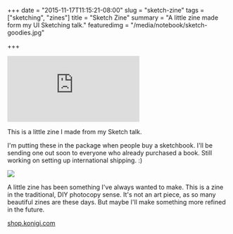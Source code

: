 +++
date = "2015-11-17T11:15:21-08:00"
slug = "sketch-zine"
tags = ["sketching", "zines"]
title = "Sketch Zine"
summary = "A little zine made form my UI Sketching talk."
featuredimg = "/media/notebook/sketch-goodies.jpg"

+++

<div class="video">
<iframe src="https://www.youtube.com/embed/jsKi2z_uRCk" title="YouTube video player" frameborder="0" allow="accelerometer; autoplay; clipboard-write; encrypted-media; gyroscope; picture-in-picture" allowfullscreen></iframe>
</div>

This is a little zine I made from my Sketch talk.

I'm putting these in the package when people buy a sketchbook. I'll be sending one out soon to everyone who already purchased a book. Still working on setting up international shipping. :)

<a href="http://shop.konigi.com"><img src="/media/notebook/sketch-goodies.jpg" /></a>

A little zine has been something I've always wanted to make. This is a zine in the traditional, DIY photocopy sense. It's not an art piece, as so many beautiful zines are these days. But maybe I'll make something more refined in the future.

<a class="button is-info" href="http://shop.konigi.com">shop.konigi.com</a>
